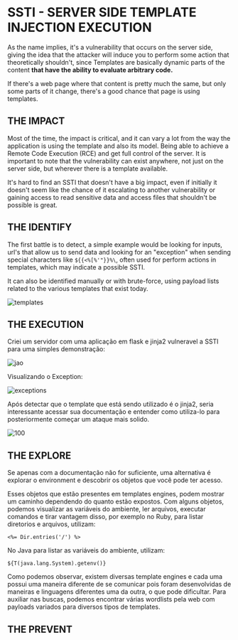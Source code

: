 
# SSTI - SERVER SIDE TEMPLATE INJECTION EXECUTION

As the name implies, it's a vulnerability that occurs on the server side, giving the idea that the attacker will induce you to perform some action that theoretically shouldn't, since Templates are basically dynamic parts of the content **that have the ability to evaluate arbitrary code.**

If there's a web page where that content is pretty much the same, but only some parts of it change, there's a good chance that page is using templates.


## **THE IMPACT**

Most of the time, the impact is critical, and it can vary a lot from the way the application is using the template and also its model. Being able to achieve a Remote Code Execution (RCE) and get full control of the server. It is important to note that the vulnerability can exist anywhere, not just on the server side, but wherever there is a template available.

It's hard to find an SSTI that doesn't have a big impact, even if initially it doesn't seem like the chance of it escalating to another vulnerability or gaining access to read sensitive data and access files that shouldn't be possible is great.


## **THE IDENTIFY**

The first battle is to detect, a simple example would be looking for inputs, url's that allow us to send data and looking for an "exception" when sending special characters like `${{<%[%'"}}%\`, often used for perform actions in templates, which may indicate a possible SSTI.

It can also be identified manually or with brute-force, using payload lists related to the various templates that exist today.

![templates](https://user-images.githubusercontent.com/66689576/180703700-6ff138ae-5581-48df-8449-b1764c51e066.png)

## **THE EXECUTION**

Criei um servidor com uma aplicação em flask e jinja2 vulneravel a SSTI para uma simples demonstração:

![jao](https://user-images.githubusercontent.com/66689576/180695563-12d6c548-63ac-46b0-b184-e7f3e1cd511f.png)

Visualizando o Exception:

![exceptions](https://user-images.githubusercontent.com/66689576/180695573-afa09e2a-3dec-47e5-8dbf-2594ee1955d4.png)

Após detectar que o template que está sendo utilizado é o jinja2, seria interessante acessar sua documentação e entender como utiliza-lo para posteriormente começar um ataque mais solido.

![100](https://user-images.githubusercontent.com/66689576/180695595-66f01230-8349-4580-a5ce-af518581ac4d.png)
## **THE EXPLORE**

Se apenas com a documentação não for suficiente, uma alternativa é explorar o environment e descobrir os objetos que você pode ter acesso.

Esses objetos que estão presentes em templates engines, podem mostrar um caminho dependendo do quanto estão expostos. Com alguns objetos, podemos visualizar as variáveis do ambiente, ler arquivos, executar comandos e tirar vantagem disso, por exemplo no Ruby, para listar diretorios e arquivos, utilizam:

    <%= Dir.entries('/') %>

No Java para listar as variáveis do ambiente, utilizam:

    ${T(java.lang.System).getenv()}

Como podemos observar, existem diversas template engines e cada uma possui uma maneira diferente de se comunicar pois foram desenvolvidas de maneiras e linguagens diferentes uma da outra, o que pode dificultar. Para auxiliar nas buscas, podemos encontrar várias wordlists pela web com payloads variados para diversos tipos de templates.

## **THE PREVENT**
